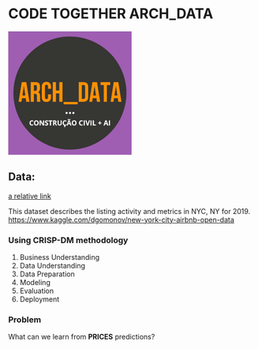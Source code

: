 # CODE TOGETHER ARCH_DATA
![ARCH_DATA](image/ARCH_DATA_250.png)

## Data:
[a relative link](/data/AB_NYC_2019.csv)

This dataset describes the listing activity and metrics in NYC, NY for 2019.
https://www.kaggle.com/dgomonov/new-york-city-airbnb-open-data

### Using CRISP-DM methodology
1) Business Understanding
2) Data Understanding
3) Data Preparation
4) Modeling
5) Evaluation
6) Deployment

### Problem
What can we learn from __PRICES__ predictions?
